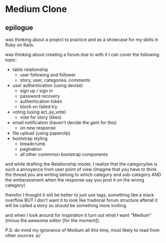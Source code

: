 # Medium Clone

## epilogue
was thinking about a project to practice and as a showcase for my skills in Ruby on Rails.

was thinking about creating a forum due to with it I can cover the following topic:
- table relationship
  - user following and follower
  - story, user, categories, comments
- user authentication (using devise)
  - sign up / sign in
  - password recovery
  - authentication token
  - block on failed try
- voting (using act_as_vote)
  - vote for story (likes)
- email notification (haven't decide the gem for this)
  - on new response
- file upload (using paperclip)
- bootstrap styling
  - breadcrumb
  - pagination
  - all other commmon bootstrap components

and while drafting the Relationship model, I realize that the category/ies
is such a annoyance from user point of view (imagine that you have to think the thread you are writing belong to which category and sub-category AND the embarassment when the response say you post it on the wrong category)

therefor I thought it will be better to just use tags, something like a stack overflow BUT I don't want it to look like tradional forum structure afterall it will be called a story so should be something more inviting.

and when I look around for inspiration it turn out what I want "Medium" (minus the awesome editor [for the moment]).

P.S: do mind my ignorance of Medium all this time, most likely to read from other sources :p/
